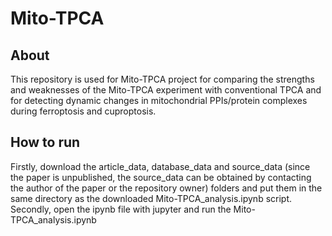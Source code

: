 # Mito-TPCA
## About
This repository is used for Mito-TPCA project for comparing the strengths and weaknesses of the Mito-TPCA experiment with conventional TPCA and for detecting dynamic changes in mitochondrial PPIs/protein complexes during ferroptosis and cuproptosis.
## How to run
Firstly, download the article_data, database_data and source_data (since the paper is unpublished, the source_data can be obtained by contacting the author of the paper or the repository owner) folders and put them in the same directory as the downloaded Mito-TPCA_analysis.ipynb script.
Secondly, open the ipynb file with jupyter and run the Mito-TPCA_analysis.ipynb

